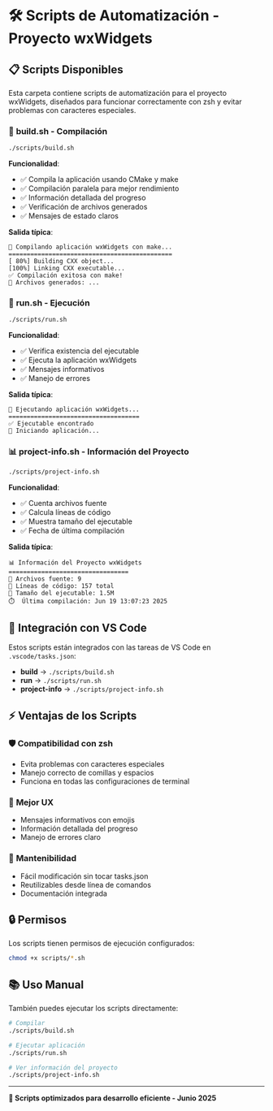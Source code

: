 # 🛠️ Scripts de Automatización - Proyecto wxWidgets

## 📋 **Scripts Disponibles**

Esta carpeta contiene scripts de automatización para el proyecto wxWidgets, diseñados para funcionar correctamente con zsh y evitar problemas con caracteres especiales.

### 🔨 **build.sh** - Compilación
```bash
./scripts/build.sh
```

**Funcionalidad**:
- ✅ Compila la aplicación usando CMake y make
- ✅ Compilación paralela para mejor rendimiento  
- ✅ Información detallada del progreso
- ✅ Verificación de archivos generados
- ✅ Mensajes de estado claros

**Salida típica**:
```
🔨 Compilando aplicación wxWidgets con make...
=============================================
[ 80%] Building CXX object...
[100%] Linking CXX executable...
✅ Compilación exitosa con make!
📁 Archivos generados: ...
```

### 🚀 **run.sh** - Ejecución
```bash
./scripts/run.sh
```

**Funcionalidad**:
- ✅ Verifica existencia del ejecutable
- ✅ Ejecuta la aplicación wxWidgets
- ✅ Mensajes informativos
- ✅ Manejo de errores

**Salida típica**:
```
🚀 Ejecutando aplicación wxWidgets...
====================================
✅ Ejecutable encontrado
📱 Iniciando aplicación...
```

### 📊 **project-info.sh** - Información del Proyecto
```bash
./scripts/project-info.sh
```

**Funcionalidad**:
- ✅ Cuenta archivos fuente
- ✅ Calcula líneas de código
- ✅ Muestra tamaño del ejecutable
- ✅ Fecha de última compilación

**Salida típica**:
```
📊 Información del Proyecto wxWidgets
=================================
📁 Archivos fuente: 9
📏 Líneas de código: 157 total
🔧 Tamaño del ejecutable: 1.5M
⏱️  Última compilación: Jun 19 13:07:23 2025
```

## 🔧 **Integración con VS Code**

Estos scripts están integrados con las tareas de VS Code en `.vscode/tasks.json`:

- **build** → `./scripts/build.sh`
- **run** → `./scripts/run.sh` 
- **project-info** → `./scripts/project-info.sh`

## ⚡ **Ventajas de los Scripts**

### 🛡️ **Compatibilidad con zsh**
- Evita problemas con caracteres especiales
- Manejo correcto de comillas y espacios
- Funciona en todas las configuraciones de terminal

### 📱 **Mejor UX**  
- Mensajes informativos con emojis
- Información detallada del progreso
- Manejo de errores claro

### 🔧 **Mantenibilidad**
- Fácil modificación sin tocar tasks.json
- Reutilizables desde línea de comandos
- Documentación integrada

## 🔒 **Permisos**

Los scripts tienen permisos de ejecución configurados:
```bash
chmod +x scripts/*.sh
```

## 📚 **Uso Manual**

También puedes ejecutar los scripts directamente:

```bash
# Compilar
./scripts/build.sh

# Ejecutar aplicación  
./scripts/run.sh

# Ver información del proyecto
./scripts/project-info.sh
```

---

**🎯 Scripts optimizados para desarrollo eficiente - Junio 2025**
